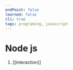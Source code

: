 ```yaml
---
endPoint: false
learned: false
cli: true
tags: programing, javascript
---
```

# Node js
1. [[interaction]]